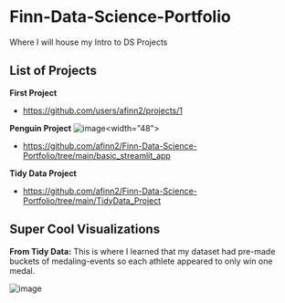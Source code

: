 # Finn-Data-Science-Portfolio
Where I will house my Intro to DS Projects

## List of Projects 
**First Project**
- https://github.com/users/afinn2/projects/1

**Penguin Project** ![image](https://github.com/user-attachments/assets/f02e819a-7211-4f84-8109-438336627350)<width="48">

- https://github.com/afinn2/Finn-Data-Science-Portfolio/tree/main/basic_streamlit_app

**Tidy Data Project**
- https://github.com/afinn2/Finn-Data-Science-Portfolio/tree/main/TidyData_Project

## Super Cool Visualizations
**From Tidy Data:** This is where I learned that my dataset had pre-made buckets of medaling-events so each athlete appeared to only win one medal.

![image](https://github.com/user-attachments/assets/acb3dbb1-0215-4be5-8932-0e11863a9ad6)
